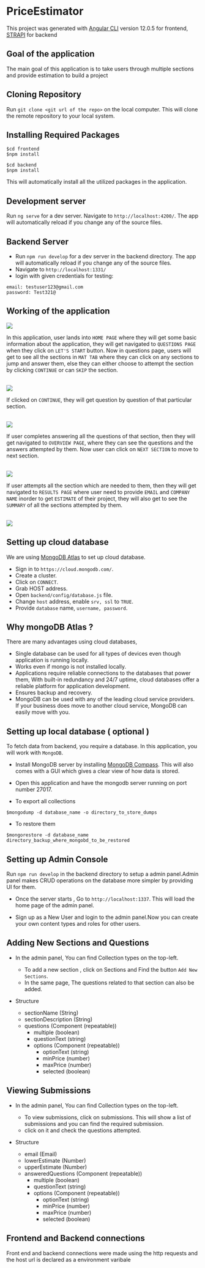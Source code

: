 # PriceEstimator

This project was generated with [Angular CLI](https://github.com/angular/angular-cli) version 12.0.5 for frontend, [STRAPI](https://strapi.io/) for backend

## Goal of the application

The main goal of this application is to take users through multiple sections and provide estimation to build a project

## Cloning Repository 

Run `git clone <git url of the repo>` on the local computer. This will clone the remote repository to your local system.

## Installing Required Packages

```
$cd frontend
$npm install
```
```
$cd backend
$npm install
```

This will automatically install all the utilized packages in the application.

## Development server

Run `ng serve` for a dev server. Navigate to `http://localhost:4200/`. The app will automatically reload if you change any of the source files.

## Backend Server

* Run `npm run develop` for a dev server in the backend directory. The app will automatically reload if you change any of the source files.
* Navigate to `http://localhost:1331/`
* login with given credentials for testing:
```
email: testuser123@gmail.com
password: Test321@
```


## Working of the application
<img src="https://github.com/praveen097/Bit-Mango-Project-1/blob/main/frontend/src/assets/Landing-Page.png"/>

In this application, user lands into  `HOME PAGE` where they will get some basic information about the application, they will get navigated to `QUESTIONS PAGE` when they click on `LET'S START` button.
Now in questions page, users
will get to see all the sections in `MAT TAB` where they can click on any sections to jump and answer them, else they can either choose to attempt the section by 
clicking `CONTINUE` or can `SKIP` the section.
<div><br><img src="https://github.com/praveen097/Bit-Mango-Project-1/blob/main/frontend/src/assets/Questions-Page-Information.png"/><br><div>
 
 If clicked on `CONTINUE`, they will get question by question of that particular section. 
<div><br><img src="https://github.com/praveen097/Bit-Mango-Project-1/blob/main/frontend/src/assets/Questions-Page.png"/><br><div>
 
If user completes answering 
all the questions of that section, then they will get navigated to `OVERVIEW PAGE`, where they can see the questions and the answers attempted by them. Now user 
can click on `NEXT SECTION` to move to next section. 
<div><br><img src="https://github.com/praveen097/Bit-Mango-Project-1/blob/main/frontend/src/assets/Overview-Page.png"/><br><div>
 
If user attempts all the section which are needed to them, then they will get navigated to `RESULTS PAGE` where 
user need to provide `EMAIL` and `COMPANY NAME` inorder to get `ESTIMATE` of their project, they will also get to see the `SUMMARY` of all the sections attempted by 
them.
<div><br><img src="https://github.com/praveen097/Bit-Mango-Project-1/blob/main/frontend/src/assets/Results-Page.png"/><br><div>

 
 ## Setting up cloud database
 
 We are using [MongoDB Atlas](https://cloud.mongodb.com/) to set up cloud database.
 * Sign in to ` https://cloud.mongodb.com/ `.
 * Create a cluster.
 * Click on `CONNECT`.
 * Grab HOST address. 
 * Open `backend/config/database.js` file.
 * Change `host` address, enable `srv, ssl` to `TRUE`.
 * Provide `database` name, `username, password`.
 
 ## Why mongoDB Atlas ?
 
 There are many advantages using cloud databases, 
 * Single database can be used for all types of devices even though application is running locally.
 * Works even if mongo is not installed locally.
 * Applications require reliable connections to the databases that power them, With built-in redundancy and 24/7 uptime, cloud databases offer a reliable platform for application development.
 * Ensures backup and recovery.
 * MongoDB can be used with any of the leading cloud service providers. If your business does move to another cloud service, MongoDB can easily move with you.
 
 ## Setting up local database ( optional )

To fetch data from backend, you require a database. In this application, you will work with `MongoDB`.

  * Install MongoDB server by installing [MongoDB Compass](https://www.mongodb.com/try/download/compass). This will also comes with a GUI which gives a clear view of how data is stored.

  * Open this application and have the mongodb server running on port number 27017.
  * To export all collections
 ```
 $mongodump -d database_name -o directory_to_store_dumps
 ```
 * To restore them
 ```
 $mongorestore -d database_name directory_backup_where_mongobd_to_be_restored
 ```
  
## Setting up Admin Console

Run `npm run develop` in the backend directory to setup a admin panel.Admin panel makes CRUD operations on the database more simpler by providing UI for them.

  * Once the server starts , Go to `http://localhost:1337`. This will load the home page of the admin panel.

  * Sign up as a New User and login to the admin panel.Now you can create your own content types and roles for other users.

## Adding New Sections and Questions 

- In the admin panel, You can find Collection types on the top-left.

  * To add a new section , click on Sections and Find the button `Add New Sections`.
  * In the same page, The questions related to that section can also be added. 
- Structure
  * sectionName (String)
  * sectionDescription (String)
  * questions (Component (repeatable))
    * multiple (boolean)
    * questionText (string)
    * options (Component (repeatable))
      * optionText (string)
      * minPrice (number)
      * maxPrice (number)
      * selected (boolean)

## Viewing Submissions

- In the admin panel, You can find Collection types on the top-left.

  * To view submissions, click on submissions. This will show a list of submissions and you can find the required submission.
  * click on it and check the questions attempted.
- Structure
  * email (Email)
  * lowerEstimate (Number)
  * upperEstimate (Number)
  * answeredQuestions (Component (repeatable))
    * multiple (boolean)
    * questionText (string)
    * options (Component (repeatable))
      * optionText (string)
      * minPrice (number)
      * maxPrice (number)
      * selected (boolean)
  
## Frontend and Backend connections
Front end and backend connections were made using the http requests and the host url is declared as a environment varibale

